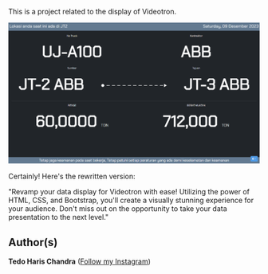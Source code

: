 This is a project related to the display of Videotron.

<img src="images/thumbnail.png"/>

Certainly! Here's the rewritten version:

"Revamp your data display for Videotron with ease! Utilizing the power of HTML, CSS, and Bootstrap, you'll create a visually stunning experience for your audience. 
Don't miss out on the opportunity to take your data presentation to the next level."


## Author(s)
**Tedo Haris Chandra** ([Follow my Instagram](https://instagram.com/dooooo.dev))
